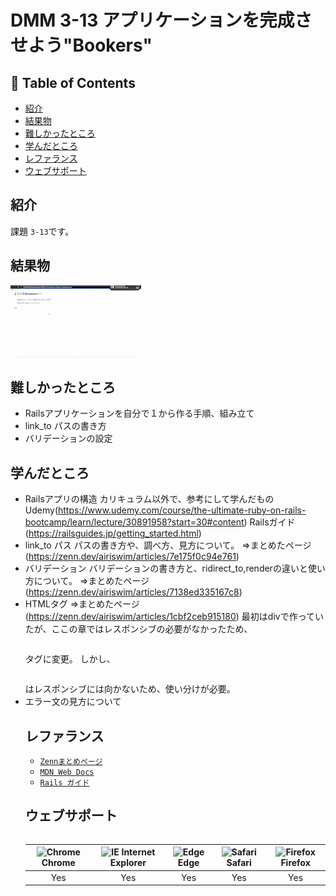 # DMM 3-13 アプリケーションを完成させよう"Bookers"

## 🚩 Table of Contents

- [紹介](#紹介)
- [結果物](#結果物)
- [難しかったところ](#難しかったところ)
- [学んだところ](#学んだところ)
- [レファランス](#レファランス)
- [ウェブサポート](#ウェブサポート)

## 紹介

課題  `3-13`です。

## 結果物

![FRONT](./readme/assets/test-video.gif)

## 難しかったところ

- Railsアプリケーションを自分で１から作る手順、組み立て
- link_to パスの書き方
- バリデーションの設定

## 学んだところ

- Railsアプリの構造
  カリキュラム以外で、参考にして学んだもの
  Udemy(https://www.udemy.com/course/the-ultimate-ruby-on-rails-bootcamp/learn/lecture/30891958?start=30#content)
  Railsガイド(https://railsguides.jp/getting_started.html)
- link_to パス
  パスの書き方や、調べ方、見方について。
  =>まとめたページ(https://zenn.dev/airiswim/articles/7e175f0c94e761)
- バリデーション
  バリデーションの書き方と、ridirect_to,renderの違いと使い方について。
  =>まとめたページ(https://zenn.dev/airiswim/articles/7138ed335167c8)
- HTML<table>タグ
  =>まとめたページ(https://zenn.dev/airiswim/articles/1cbf2ceb915180)
  最初はdivで作っていたが、ここの章ではレスポンシブの必要がなかったため、<table>タグに変更。
  しかし、<table>はレスポンシブには向かないため、使い分けが必要。
- エラー文の見方について


## レファランス

- [`Zennまとめページ`](https://zenn.dev/airiswim)
- [`MDN Web Docs`](https://developer.mozilla.org/ja/docs/Web/JavaScript)
- [`Rails ガイド`](https://railsguides.jp/active_record_validations.html)

## ウェブサポート

| <img src="https://user-images.githubusercontent.com/1215767/34348387-a2e64588-ea4d-11e7-8267-a43365103afe.png" alt="Chrome" width="16px" height="16px" /> Chrome | <img src="https://user-images.githubusercontent.com/1215767/34348590-250b3ca2-ea4f-11e7-9efb-da953359321f.png" alt="IE" width="16px" height="16px" /> Internet Explorer | <img src="https://user-images.githubusercontent.com/1215767/34348380-93e77ae8-ea4d-11e7-8696-9a989ddbbbf5.png" alt="Edge" width="16px" height="16px" /> Edge | <img src="https://user-images.githubusercontent.com/1215767/34348394-a981f892-ea4d-11e7-9156-d128d58386b9.png" alt="Safari" width="16px" height="16px" /> Safari | <img src="https://user-images.githubusercontent.com/1215767/34348383-9e7ed492-ea4d-11e7-910c-03b39d52f496.png" alt="Firefox" width="16px" height="16px" /> Firefox |
| :--------------------------------------------------------------------------------------------------------------------------------------------------------------: | :---------------------------------------------------------------------------------------------------------------------------------------------------------------------: | :----------------------------------------------------------------------------------------------------------------------------------------------------------: | :--------------------------------------------------------------------------------------------------------------------------------------------------------------: | :----------------------------------------------------------------------------------------------------------------------------------------------------------------: |
|                                                                               Yes                                                                                |                                                                                   Yes                                                                                    |                                                                             Yes                                                                              |                                                                               Yes                                                                                |                                                                                Yes                                                                                 |
